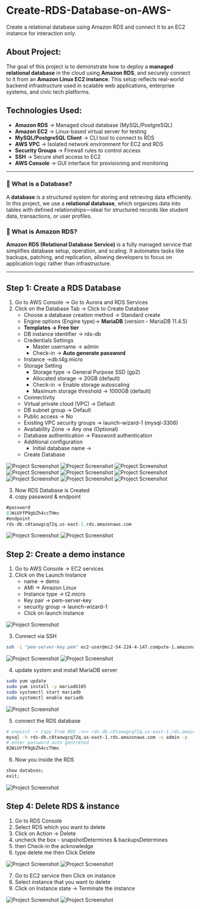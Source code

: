 # Create-RDS-Database-on-AWS-
Create a relational database using Amazon RDS and connect it to an EC2 instance for interaction only.
## About Project:

The goal of this project is to demonstrate how to deploy a **managed relational database** in the cloud using **Amazon RDS**, and securely connect to it from an **Amazon Linux EC2 instance**. This setup reflects real-world backend infrastructure used in scalable web applications, enterprise systems, and civic tech platforms.

## Technologies Used:

- **Amazon RDS** → Managed cloud database (MySQL/PostgreSQL)
- **Amazon EC2** → Linux-based virtual server for testing
- **MySQL/PostgreSQL Client** → CLI tool to connect to RDS
- **AWS VPC** → Isolated network environment for EC2 and RDS
- **Security Groups** → Firewall rules to control access
- **SSH** → Secure shell access to EC2
- **AWS Console** → GUI interface for provisioning and monitoring

---

### 🔹 What is a Database?

A **database** is a structured system for storing and retrieving data efficiently. In this project, we use a **relational database**, which organizes data into tables with defined relationships—ideal for structured records like student data, transactions, or user profiles.

### 🔹 What is Amazon RDS?

**Amazon RDS (Relational Database Service)** is a fully managed service that simplifies database setup, operation, and scaling. It automates tasks like backups, patching, and replication, allowing developers to focus on application logic rather than infrastructure.

---

## Step 1: Create a RDS Database

1. Go to AWS Console → Go to Aurora and RDS Services 
2. Click on the Database Tab → Click to Create Database   
    - Choose a database creation method → Standard create
    - Engine options (Engine type)→ **MariaDB** (version - MariaDB 11.4.5)
    - **Templates → Free tier**
    - DB instance identifier → rds-db
    - Credentials Settings
        - Master username → admin
        - Check-in → **Auto generate password**
    - Instance →db.t4g.micro
    - Storage Setting
        - Storage type → General Purpose SSD (gp2)
        - Allocated storage → 20GB (default)
        - Check-in → Enable storage autoscaling
        - Maximum storage threshold → 1000GB (default)
    - Connectivity
    - Virtual private cloud (VPC) → Default
    - DB subnet group → Default
    - Public access → No
    - Existing VPC security groups → launch-wizard-1 (mysql-3306)
    - Availability Zone → Any one (Optional)
    - Database authentication → Password authentication
    - Additional configuration
        - Initial database name → <write db name directed created by rds>
    - Create Database

![Project Screenshot](/images/RDS1.png)
![Project Screenshot](/images/RDS2.png)
![Project Screenshot](/images/RDS3.png)
![Project Screenshot](/images/RDS4.png)
![Project Screenshot](/images/RDS5.png)
![Project Screenshot](/images/RDS6.png)
![Project Screenshot](/images/RDS7.png)
![Project Screenshot](/images/RDS8.png)
![Project Screenshot](/images/RDS9.png)

3. Now RDS Database is Created 
4. copy password & endpoint 

```sql
#password 
82WiUYfP9gbZh4ccTHmc
#endpoint 
rds-db.c8taowgcq72q.us-east-1.rds.amazonaws.com
```

![Project Screenshot](/images/RDS-done.png)
![Project Screenshot](/images/RDS-pass-endpoint.png)

## Step 2: Create a demo instance

1. Go to AWS Console → EC2 services 
2. Click on the Launch Instance 
    - name → demo
    - AMI → Amazon Linux
    - Instance type → t2.micro
    - Key pair → pem-server-key
    - security group → launch-wizard-1
    - Click on launch instance

![Project Screenshot](/images/instance.png)

3. Connect via SSH 

```bash
ssh -i "pem-server-key.pem" ec2-user@ec2-54-224-4-147.compute-1.amazonaws.com
```

![Project Screenshot](/images/connect-bash.png)
![Project Screenshot](/images/connected.png)

4. update system and install MariaDB server

```bash
sudo yum update
sudo yum install -y mariadb105
sudo systemctl start mariadb
sudo systemctl enable mariadb
```

![Project Screenshot](/images/install-start.png)

5. connect the RDS database 

```bash
# enpoint -> Copy from RDS ->>> rds-db.c8taowgcq72q.us-east-1.rds.amazonaws.com 
mysql -h rds-db.c8taowgcq72q.us-east-1.rds.amazonaws.com -u admin -p
# enter password auto gentreted 
82WiUYfP9gbZh4ccTHmc
```

6. Now you inside the RDS 

```sql
show databses;
exit;
```

![Project Screenshot](/images/RDS-created.png)

## Step 4: Delete RDS & instance

1. Go to RDS Console 
2. Select RDS which you want to delete 
3. Click on Action → Delete 
4. uncheck the box - snapshotDetermines & backupsDetermines
5. then Check-in the acknowledge
6. type delete me then Click Delete

![Project Screenshot](/images/rds-delete-1.png)
![Project Screenshot](/images/rds-delete-2.png)

7. Go to EC2 service then Click on instance 
8. Select instance that you want to delete 
9. Click on Instance state → Terminate the instance 

![Project Screenshot](/images/ec2-delete-1.png)
![Project Screenshot](/images/ec2-delete-2.png)
